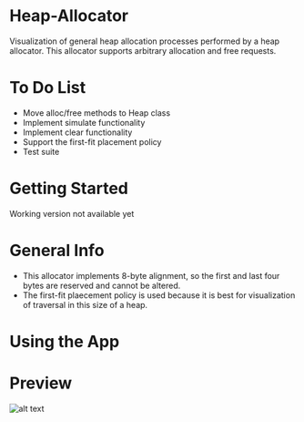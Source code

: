 # Heap-Allocator
Visualization of general heap allocation processes performed by a heap allocator. This allocator supports arbitrary allocation and free requests. 

# To Do List
- Move alloc/free methods to Heap class
- Implement simulate functionality
- Implement clear functionality
- Support the first-fit placement policy
- Test suite

# Getting Started
Working version not available yet

# General Info
- This allocator implements 8-byte alignment, so the first and last four bytes are reserved and cannot be altered.
- The first-fit plaecement policy is used because it is best for visualization of traversal in this size of a heap.

# Using the App

# Preview
![alt text](https://i.gyazo.com/8336595d9e26765dede662026d2cae0e.png)
